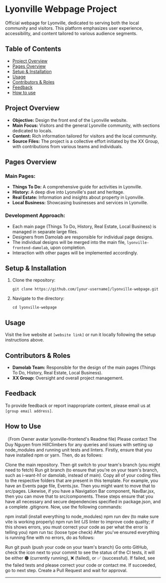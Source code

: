 # **Lyonville Webpage Project**

Official webpage for Lyonville, dedicated to serving both the local community and visitors. This platform emphasizes user experience, accessibility, and content tailored to various audience segments.

## **Table of Contents**

- [Project Overview](#project-overview)
- [Pages Overview](#pages-overview)
- [Setup & Installation](#setup--installation)
- [Usage](#usage)
- [Contributors & Roles](#contributors--roles)
- [Feedback](#feedback)
- [How to use](#how-to-use)

## **Project Overview**

- **Objective:** Design the front end of the Lyonville website.
- **Main Focus:** Visitors and the general Lyonville community, with sections dedicated to locals.
- **Content:** Rich information tailored for visitors and the local community.
- **Source Files:** The project is a collective effort initiated by the XX Group, with contributions from various teams and individuals.

## **Pages Overview**

### **Main Pages:**
- **Things To Do:** A comprehensive guide for activities in Lyonville.
- **History:** A deep dive into Lyonville's past and heritage.
- **Real Estate:** Information and insights about property in Lyonville.
- **Local Business:** Showcasing businesses and services in Lyonville.

### **Development Approach:**

- Each main page (Things To Do, History, Real Estate, Local Business) is managed in separate large files.
- Designers from Damolab are responsible for individual page designs.
- The individual designs will be merged into the main file, `lyonville-frontend-damolab`, upon completion.
- Interaction with other pages will be implemented accordingly.

## **Setup & Installation**

1. Clone the repository:
   ```
   git clone https://github.com/[your-username]/lyonville-webpage.git
   ```
2. Navigate to the directory:
   ```
   cd lyonville-webpage
   ```

## **Usage**

Visit the live website at `[website link]` or run it locally following the setup instructions above.

## **Contributors & Roles**

- **Damolab Team:** Responsible for the design of the main pages (Things To Do, History, Real Estate, Local Business).
- **XX Group:** Oversight and overall project management.

## **Feedback**

To provide feedback or report inappropriate content, please email us at `[group email address]`.

## **How to Use**
（From Owner avatar lyonville-frontend's Readme file)
Please contact The Duy Nguyen from HillClimbers for any queries and issues with setting up node_modules and running unit tests and linters. Firstly, ensure that you have installed npm or yarn. Then, do as follows:

Clone the main repository. Then git switch to your team's branch (you might need to fetch)
Run git branch (to ensure that you're on your team's branch, such as i-want-h1 or damolab, instead of main).
Copy all of your coding files to the respective folders that are present in this template.
For example, you have an Events page file, Events.jsx. Then you might want to move that to src/pages.
Likewise, if you have a Navigation Bar component, NavBar.jsx, then you can move that to src/components.
These steps ensure that you have all necessary and secure dependencies specified in package.json, and a complete .gitignore. Now, use the following commands:

npm install (install everything to node_modules)
npm run dev (to make sure vite is working properly)
npm run lint (JS linter to improve code quality; if this shows errors, you must correct your code as per what the error is telling you)
npm run tsc (loose type check)
After you've ensured everything is running fine with no errors, do as follows:

Run git push (push your code on your team's branch)
Go onto GitHub, check the icon next to your commit to see the status of the CI tests, it will be either 🟠 (currently running), ❌ (failed), or ✅ (successful).
If failed, see the failed tests and please correct your code or contact me.
If succeeded, go to next step.
Create a Pull Request and wait for approval.

---
